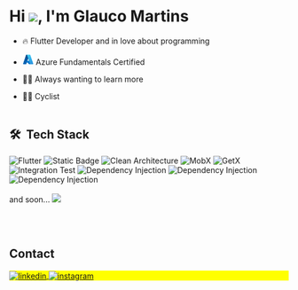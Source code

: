 
<h1 align="left">Hi <img src="https://raw.githubusercontent.com/kaueMarques/kaueMarques/master/hi.gif" height="30px">, I'm Glauco Martins</h1>


- 🔥 Flutter Developer and in love about programming

- <img src="https://raw.githubusercontent.com/github/explore/eaef8552d8b082ffafe2bfc8a5023d47da904aac/topics/azure/azure.png" height="20"/>  Azure Fundamentals Certified

- 👨‍💻 Always wanting to learn more

- :biking_man: Cyclist
<br><br>

## 🛠 &nbsp;Tech Stack

![Flutter](https://img.shields.io/badge/Flutter-a?style=flat&color=blue)
![Static Badge](https://img.shields.io/badge/Azure-a?style=flat&color=grey)
![Clean Architecture](https://img.shields.io/badge/Clean%20Architecture-a?style=flat&color=grey)
![MobX](https://img.shields.io/badge/%20MobX-a?style=flat&logoColor=blue&color=grey)
![GetX](https://img.shields.io/badge/%20GetX-a?style=flat&color=grey)
![Integration Test](https://img.shields.io/badge/Integration%20Tests-a?style=flat&color=grey)
![Dependency Injection](https://img.shields.io/badge/Dependency%20Injection-a?style=flat&color=grey)
![Dependency Injection](https://img.shields.io/badge/Parse%20Server-a?style=flat&color=grey)
![Dependency Injection](https://img.shields.io/badge/Rest%20API-a?style=flat&color=grey)
<br><br>
and soon...
![](https://img.shields.io/badge/Kotlin-a?style=flat&color=green)






<br><br>

## Contact

<p align="left" style="background:yellow">
<a href="https://linkedin.com/in/glauco111" target="_blank">
  <img align="center" src="https://img.shields.io/badge/-glauco111-05122A?style=flat&logo=linkedin" alt="linkedin"/>
</a>
<a href="https://instagram.com/glauco1111" target="_blank">
 <img align="center" src="https://img.shields.io/badge/-glauco1111-05122A?style=flat&logo=instagram" alt="instagram"/>
</a>
</p>
